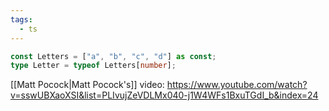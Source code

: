 ```yaml
---
tags:
  - ts
---
```

```typescript 
const Letters = ["a", "b", "c", "d"] as const;
type Letter = typeof Letters[number];
```

[[Matt Pocock|Matt Pocock's]] video: https://www.youtube.com/watch?v=sswUBXaoXSI&list=PLIvujZeVDLMx040-j1W4WFs1BxuTGdI_b&index=24